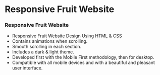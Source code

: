 # Responsive Fruit Website
### Responsive Fruit Website

- Responsive Fruit Website Design Using HTML & CSS 
- Contains animations when scrolling.
- Smooth scrolling in each section.
- Includes a dark & light theme.
- Developed first with the Mobile First methodology, then for desktop.
- Compatible with all mobile devices and with a beautiful and pleasant user interface.
 

